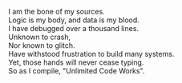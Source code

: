 I am the bone of my sources. <br>
Logic is my body, and data is my blood. <br>
I have debugged over a thousand lines. <br>
Unknown to crash,  <br>
Nor known to glitch. <br>
Have withstood frustration to build many systems. <br>
Yet, those hands will never cease typing. <br>
So as I compile, "Unlimited Code Works". <br>
 
<!--
**rockmanray/rockmanray** is a ✨ _special_ ✨ repository because its `README.md` (this file) appears on your GitHub profile.

Here are some ideas to get you started:

- 🔭 I’m currently working on ...
- 🌱 I’m currently learning ...
- 👯 I’m looking to collaborate on ...
- 🤔 I’m looking for help with ...
- 💬 Ask me about ...
- 📫 How to reach me: ...
- 😄 Pronouns: ...
- ⚡ Fun fact: ...
-->
